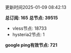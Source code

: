 更新时间2025-01-09 08:42:13

**总订阅: 165**
**总节点: 39515**
- vless节点: 18733
- hysteria2节点: 1

**google ping有效节点: 721**
